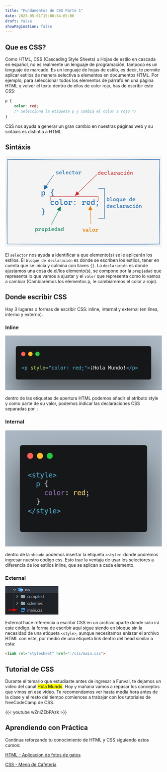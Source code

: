 ```yaml
---
title: "Fundamentos de CSS Parte 1"
date: 2023-05-01T15:08:54-05:00
draft: false
showPagination: false
---
```


## Que es CSS?

Como HTML, CSS (Cascading Style Sheets) u Hojas de estilo en cascada en español, no es realmente un lenguaje de programación, tampoco es un lenguaje de marcado. Es un lenguaje de hojas de estilo, es decir, te permite aplicar estilos de manera selectiva a elementos en documentos HTML. Por ejemplo, para seleccionar todos los elementos de párrafo en una página HTML y volver el texto dentro de ellos de color rojo, has de escribir este CSS:

```css
p {
    color: red;
    /* Selecciona la etiqueta p y cambia el color a rojo */
}
```

CSS nos ayuda a generar un gran cambio en nuestras páginas web y su sintáxis es distintia a HTML.

## Sintáxis 

![css sintax](css_sintax.png)

El `selector` nos ayuda a identificar a que elemento(s) se le aplicarán los estilos.
El `bloque de declaración` es donde se escriben los estilos, tener en cuenta que se inicia y culmina con llaves `{}`.
La `declaración` es donde ajustamos una cosa de el/los elemento(s), se compone por la `propiedad` que representa lo que vamos a ajustar y el `valor` que representa como lo vamos a cambiar (Cambiaremos los elementos p, le cambiaremos el color a rojo).

## Donde escribir CSS

Hay 3 lugares o formas de escribir CSS: inline, internal y external (en línea, interno y externo).

### Inline

![inline](inline.png)

dentro de las etiquetas de apertura HTML podemos añadir el atributo style y como parte de su valor, podemos indicar las declaraciones CSS separadas por `;`

### Internal

![internal](internal.png)

dentro de la `<head>` podemos insertar la etiqueta `<style> `donde podremos ingresar nuestro codigo css. Esto trae la ventaja de usar los selectores a diferencia de los estilos inline, que se aplican a cada elemento.

### External

![external](external.png)

External hace referencia a escribir CSS en un archivo  aparte donde solo irá este código. la forma de escribir aquí sigue siendo en bloque sin la necesidad de una etiqueta `<style>`, aunque necesitamos enlazar el archivo HTML con este, por medio de una etiqueta link dentro del head similar a esta:

```html
<link rel="stylesheet" href="./css/main.css">
```

## Tutorial de CSS

Durante el temario que estudiaste antes de ingresar a Funval, te dejamos un video del canal <mark>Hola Mundo</mark>. Hoy y mañana vamos a repasar los conceptos que vimos en ese video. Te recomendamos ver hasta media hora antes de la clase y el resto del tiempo comiences a trabajar con los tutoriales de freeCodeCamp de CSS.

{{< youtube wZniZEbPAzk >}}

## Aprendiendo con Práctica

Continua reforzando tu conocimiento de HTML y CSS siguiendo estos cursos:

[HTML - Aplicacion de fotos de gatos](https://www.freecodecamp.org/espanol/learn/2022/responsive-web-design/#learn-html-by-building-a-cat-photo-app)

[CSS - Menú de Cafetería](https://www.freecodecamp.org/espanol/learn/2022/responsive-web-design/#learn-basic-css-by-building-a-cafe-menu)
